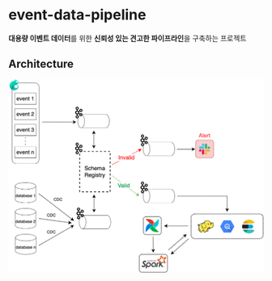 # event-data-pipeline
**대용량 이벤트 데이터**를 위한 **신뢰성 있는 견고한 파이프라인**을 구축하는 프로젝트

## Architecture

![](event-data-pipeline-architecture.png)
